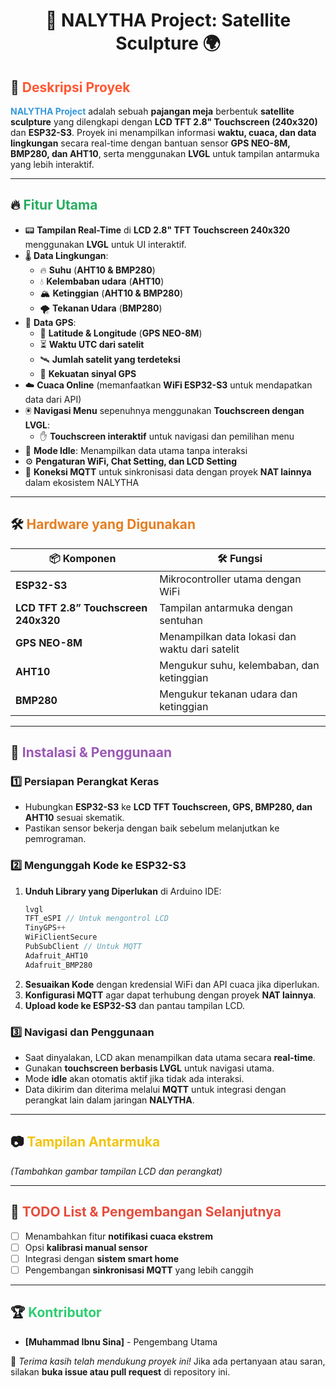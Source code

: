 <h1 align="center">🚀 NALYTHA Project: Satellite Sculpture 🌍</h1>

## 📌 <span style="color:#ff5733;">Deskripsi Proyek</span>
**<span style="color:#3498db;">NALYTHA Project</span>** adalah sebuah **pajangan meja** berbentuk **satellite sculpture** yang dilengkapi dengan **LCD TFT 2.8" Touchscreen (240x320)** dan **ESP32-S3**. Proyek ini menampilkan informasi **waktu, cuaca, dan data lingkungan** secara real-time dengan bantuan sensor **GPS NEO-8M, BMP280, dan AHT10**, serta menggunakan **LVGL** untuk tampilan antarmuka yang lebih interaktif.

---

## 🔥 <span style="color:#27ae60;">Fitur Utama</span>
- 📟 **Tampilan Real-Time** di **LCD 2.8" TFT Touchscreen 240x320** menggunakan **LVGL** untuk UI interaktif.
- 🌡️ **Data Lingkungan**:
  - 🔥 **Suhu** (**AHT10 & BMP280**)
  - 💧 **Kelembaban udara** (**AHT10**)
  - 🏔️ **Ketinggian** (**AHT10 & BMP280**)
  - 🌪️ **Tekanan Udara** (**BMP280**)
- 📡 **Data GPS**:
  - 📍 **Latitude & Longitude** (**GPS NEO-8M**)
  - ⏳ **Waktu UTC dari satelit**
  - 🛰️ **Jumlah satelit yang terdeteksi**
  - 📶 **Kekuatan sinyal GPS**
- ☁️ **Cuaca Online** (memanfaatkan **WiFi ESP32-S3** untuk mendapatkan data dari API)
- 🖲️ **Navigasi Menu** sepenuhnya menggunakan **Touchscreen dengan LVGL**:
  - ✋ **Touchscreen interaktif** untuk navigasi dan pemilihan menu
- 🌙 **Mode Idle**: Menampilkan data utama tanpa interaksi
- ⚙️ **Pengaturan WiFi, Chat Setting, dan LCD Setting**
- 🔗 **Koneksi MQTT** untuk sinkronisasi data dengan proyek **NAT lainnya** dalam ekosistem NALYTHA

---

## 🛠️ <span style="color:#e67e22;">Hardware yang Digunakan</span>
| 📦 Komponen | 🛠️ Fungsi |
|------------|----------|
| **ESP32-S3** | Mikrocontroller utama dengan WiFi |
| **LCD TFT 2.8” Touchscreen 240x320** | Tampilan antarmuka dengan sentuhan |
| **GPS NEO-8M** | Menampilkan data lokasi dan waktu dari satelit |
| **AHT10** | Mengukur suhu, kelembaban, dan ketinggian |
| **BMP280** | Mengukur tekanan udara dan ketinggian |

---

## 🚀 <span style="color:#9b59b6;">Instalasi & Penggunaan</span>
### 1️⃣ **Persiapan Perangkat Keras**
- Hubungkan **ESP32-S3** ke **LCD TFT Touchscreen, GPS, BMP280, dan AHT10** sesuai skematik.
- Pastikan sensor bekerja dengan baik sebelum melanjutkan ke pemrograman.

### 2️⃣ **Mengunggah Kode ke ESP32-S3**
1. **Unduh Library yang Diperlukan** di Arduino IDE:
   ```cpp
   lvgl
   TFT_eSPI // Untuk mengontrol LCD
   TinyGPS++
   WiFiClientSecure
   PubSubClient // Untuk MQTT
   Adafruit_AHT10
   Adafruit_BMP280
   ```
2. **Sesuaikan Kode** dengan kredensial WiFi dan API cuaca jika diperlukan.
3. **Konfigurasi MQTT** agar dapat terhubung dengan proyek **NAT lainnya**.
4. **Upload kode ke ESP32-S3** dan pantau tampilan LCD.

### 3️⃣ **Navigasi dan Penggunaan**
- Saat dinyalakan, LCD akan menampilkan data utama secara **real-time**.
- Gunakan **touchscreen berbasis LVGL** untuk navigasi utama.
- Mode **idle** akan otomatis aktif jika tidak ada interaksi.
- Data dikirim dan diterima melalui **MQTT** untuk integrasi dengan perangkat lain dalam jaringan **NALYTHA**.

---

## 📷 <span style="color:#f1c40f;">Tampilan Antarmuka</span>
_(Tambahkan gambar tampilan LCD dan perangkat)_

---

## 🔧 <span style="color:#e74c3c;">TODO List & Pengembangan Selanjutnya</span>
- [ ] Menambahkan fitur **notifikasi cuaca ekstrem**
- [ ] Opsi **kalibrasi manual sensor**
- [ ] Integrasi dengan **sistem smart home**
- [ ] Pengembangan **sinkronisasi MQTT** yang lebih canggih

---

## 🏆 <span style="color:#2ecc71;">Kontributor</span>
- **[Muhammad Ibnu Sina]** - Pengembang Utama

🚀 _Terima kasih telah mendukung proyek ini!_ Jika ada pertanyaan atau saran, silakan **buka issue atau pull request** di repository ini.
